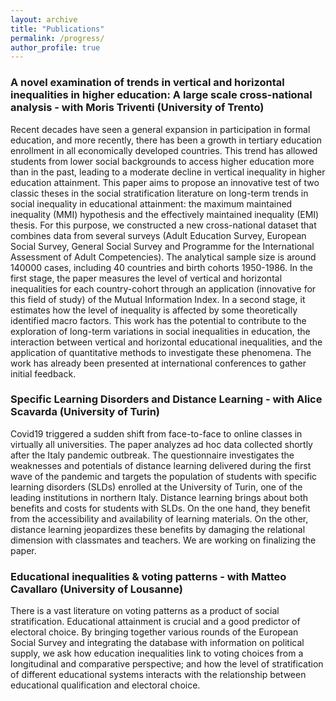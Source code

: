 ```yaml
---
layout: archive
title: "Publications"
permalink: /progress/
author_profile: true
---
```


### A novel examination of trends in vertical and horizontal inequalities in higher education: A large scale cross-national analysis - with Moris Triventi (University of Trento)

Recent decades have seen a general expansion in participation in formal education, and more recently, there has been a growth in tertiary education enrollment in all economically developed countries. This trend has allowed students from lower social backgrounds to access higher education more than in the past, leading to a moderate decline in vertical inequality in higher education attainment. This paper aims to propose an innovative test of two classic theses in the social stratification literature on long-term trends in social inequality in educational attainment: the maximum maintained inequality (MMI) hypothesis and the effectively maintained inequality (EMI) thesis. For this purpose, we constructed a new cross-national dataset that combines data from several surveys (Adult Education Survey, European Social Survey, General Social Survey and Programme for the International Assessment of Adult Competencies). The analytical sample size is around 140000 cases, including 40 countries and birth cohorts 1950-1986. In the first stage, the paper measures the level of vertical and horizontal inequalities for each country-cohort through an application (innovative for this field of study) of the Mutual Information Index. In a second stage, it estimates how the level of inequality is affected by some theoretically identified macro factors. This work has the potential to contribute to the exploration of long-term variations in social inequalities in education, the interaction between vertical and horizontal educational inequalities, and the application of quantitative methods to investigate these phenomena. The work has already been presented at international conferences to gather initial feedback.

### Specific Learning Disorders and Distance Learning - with Alice Scavarda (University of Turin)

Covid19 triggered a sudden shift from face-to-face to online classes in virtually all universities. The paper analyzes ad hoc data collected shortly after the Italy pandemic outbreak. The questionnaire investigates the weaknesses and potentials of distance learning delivered during the first wave of the pandemic and targets the population of students with specific learning disorders (SLDs) enrolled at the University of Turin, one of the leading institutions in northern Italy. Distance learning brings about both benefits and costs for students with SLDs. On the one hand, they benefit from the accessibility and availability of learning materials. On the other, distance learning jeopardizes these benefits by damaging the relational dimension with classmates and teachers. We are working on finalizing the paper.

### Educational inequalities & voting patterns - with Matteo Cavallaro (University of Lousanne)

There is a vast literature on voting patterns as a product of social stratification. Educational attainment is crucial and a good predictor of electoral choice. By bringing together various rounds of the European Social Survey and integrating the database with information on political supply, we ask how education inequalities link to voting choices from a longitudinal and comparative perspective; and how the level of stratification of different educational systems interacts with the relationship between educational qualification and electoral choice.
